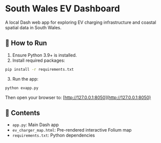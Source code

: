 # South Wales EV Dashboard

A local Dash web app for exploring EV charging infrastructure and coastal spatial data in South Wales.

## 🚀 How to Run

1. Ensure Python 3.9+ is installed.
2. Install required packages:
```bash
pip install -r requirements.txt
```

3. Run the app:
```bash
python evapp.py
```

Then open your browser to: [http://127.0.0.1:8050](http://127.0.0.1:8050)

## 📁 Contents

- `app.py`: Main Dash app
- `ev_charger_map.html`: Pre-rendered interactive Folium map
- `requirements.txt`: Python dependencies
